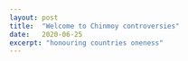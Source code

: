 ```yaml
---
layout: post
title:  "Welcome to Chinmoy controversies"
date:   2020-06-25
excerpt: "honouring countries oneness"
---
```

